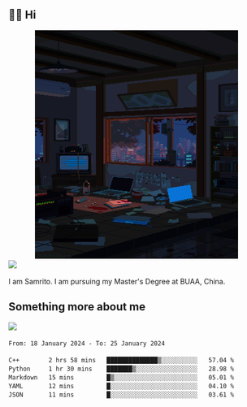 ## 👋🏻 Hi

<div align="center">
<img alt="GIF" src="https://github.com/xiangsam/xiangsam/blob/271390e4ab50820a4594e3cb94b7ffaa6293de72/0_0EUAvTumWsRa2k6F.gif" width=400 height=450/>
</div>

<a href="https://github.com/xiangsam">
  <img src="https://komarev.com/ghpvc/?username=xiangsam&style=flat-square" />
</a>

I am Samrito. I am pursuing my Master's Degree at BUAA, China.


## Something more about me
<a href="https://github.com/xiangsam">
  <img src="https://github-readme-stats.vercel.app/api?username=xiangsam&show_icons=true&hide_border=true" />
</a>

<!--
<a href="https://github.com/xiangsam">
  <img src="https://github-readme-stats.vercel.app/api/top-langs/?username=xiangsam&layout=compact" />
</a>
-->

<!--START_SECTION:waka-->

```txt
From: 18 January 2024 - To: 25 January 2024

C++        2 hrs 58 mins   ██████████████▒░░░░░░░░░░   57.04 %
Python     1 hr 30 mins    ███████▒░░░░░░░░░░░░░░░░░   28.98 %
Markdown   15 mins         █▒░░░░░░░░░░░░░░░░░░░░░░░   05.01 %
YAML       12 mins         █░░░░░░░░░░░░░░░░░░░░░░░░   04.10 %
JSON       11 mins         █░░░░░░░░░░░░░░░░░░░░░░░░   03.61 %
```

<!--END_SECTION:waka-->

<!---
xiangsam/xiangsam is a ✨ special ✨ repository because its `README.md` (this file) appears on your GitHub profile.
You can click the Preview link to take a look at your changes.
--->
